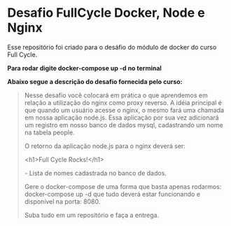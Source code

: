 # Desafio FullCycle Docker, Node e Nginx

Esse repositório foi criado para o desáfio do módulo de docker do curso Full Cycle. 

**Para rodar digite docker-compose up -d no terminal**

**Abaixo segue a descrição do desafio fornecida pelo curso:**

> Nesse desafio você colocará em prática o que aprendemos em relação a utilização do nginx como proxy reverso. A idéia principal é que quando um usuário acesse o nginx, o mesmo fará uma chamada em nossa aplicação node.js. Essa aplicação por sua vez adicionará um registro em nosso banco de dados mysql, cadastrando um nome na tabela people.
>
> O retorno da aplicação node.js para o nginx deverá ser:
>
> </p>
>
> <p>&lt;h1&gt;Full Cycle Rocks!&lt;/h1&gt;</p>
>
> <p> 
>
> </p>
>
> <p>- Lista de nomes cadastrada no banco de dados.</p>
>
> <p> 
>
> Gere o docker-compose de uma forma que basta apenas rodarmos: docker-compose up -d que tudo deverá estar funcionando e disponível na porta: 8080.
>
> Suba tudo em um repositório e faça a entrega.
